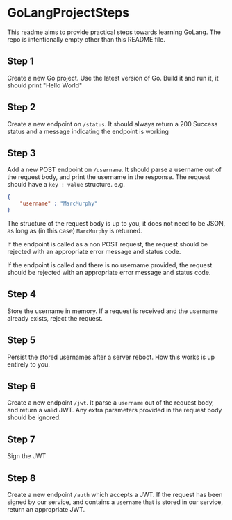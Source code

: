 # GoLangProjectSteps

This readme aims to provide practical steps towards learning GoLang. The repo is intentionally empty other than this README file.

## Step 1

Create a new Go project. Use the latest version of Go.
Build it and run it, it should print "Hello World"

## Step 2

Create a new endpoint on `/status`. It should always return a 200 Success status and a message indicating the endpoint is working

## Step 3

Add a new POST endpoint on `/username`. It should parse a username out of the request body, and print the username in the response. The request should have a `key : value` structure. e.g. 
```json    
{
    "username" : "MarcMurphy"
}
```

The structure of the request body is up to you, it does not need to be JSON, as long as (in this case) `MarcMurphy` is returned.

If the endpoint is called as a non POST request, the request should be rejected with an appropriate error message and status code.

If the endpoint is called and there is no username provided, the request should be rejected with an appropriate error message and status code.

## Step 4

Store the username in memory. If a request is received and the username already exists, reject the request.

## Step 5

Persist the stored usernames after a server reboot. How this works is up entirely to you.

## Step 6

Create a new endpoint `/jwt`. It parse a `username` out of the request body, and return a valid JWT. Any extra parameters provided in the request body should be ignored.

## Step 7

Sign the JWT

## Step 8

Create a new endpoint `/auth` which accepts a JWT. If the request has been signed by our service, and contains a `username` that is stored in our service, return an appropriate JWT.